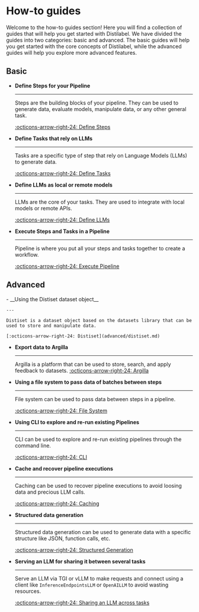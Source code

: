 # How-to guides

Welcome to the how-to guides section! Here you will find a collection of guides that will help you get started with Distilabel. We have divided the guides into two categories: basic and advanced. The basic guides will help you get started with the core concepts of Distilabel, while the advanced guides will help you explore more advanced features.

## Basic

<div class="grid cards" markdown>

-   __Define Steps for your Pipeline__

    ---

    Steps are the building blocks of your pipeline. They can be used to generate data, evaluate models, manipulate data, or any other general task.

    [:octicons-arrow-right-24: Define Steps](basic/step/index.md)

-   __Define Tasks that rely on LLMs__

    ---

    Tasks are a specific type of step that rely on Language Models (LLMs) to generate data.

    [:octicons-arrow-right-24: Define Tasks](basic/task/index.md)

-   __Define LLMs as local or remote models__

    ---

    LLMs are the core of your tasks. They are used to integrate with local models or remote APIs.

    [:octicons-arrow-right-24: Define LLMs](basic/llm/index.md)

-   __Execute Steps and Tasks in a Pipeline__

    ---

    Pipeline is where you put all your steps and tasks together to create a workflow.

    [:octicons-arrow-right-24: Execute Pipeline](basic/pipeline/index.md)

</div>

## Advanced

<div class="grid cards" markdown>
-  __Using the Distiset dataset object__

    ---

    Distiset is a dataset object based on the datasets library that can be used to store and manipulate data.

    [:octicons-arrow-right-24: Distiset](advanced/distiset.md)

-  __Export data to Argilla__

    ---

    Argilla is a platform that can be used to store, search, and apply feedback to datasets.
    [:octicons-arrow-right-24: Argilla](advanced/argilla.md)

-  __Using a file system to pass data of batches between steps__

    ---

    File system can be used to pass data between steps in a pipeline.

    [:octicons-arrow-right-24: File System](advanced/fs_to_pass_data.md)

-  __Using CLI to explore and re-run existing Pipelines__

    ---

    CLI can be used to explore and re-run existing pipelines through the command line.

    [:octicons-arrow-right-24: CLI](advanced/cli/index.md)

-  __Cache and recover pipeline executions__

    ---

    Caching can be used to recover pipeline executions to avoid loosing data and precious LLM calls.

    [:octicons-arrow-right-24: Caching](advanced/caching.md)

-  __Structured data generation__

    ---

    Structured data generation can be used to generate data with a specific structure like JSON, function calls, etc.

    [:octicons-arrow-right-24: Structured Generation](advanced/structured_generation.md)

-  __Serving an LLM for sharing it between several tasks__

    ---

    Serve an LLM via TGI or vLLM to make requests and connect using a client like `InferenceEndpointsLLM` or `OpenAILLM` to avoid wasting resources.

    [:octicons-arrow-right-24: Sharing an LLM across tasks](advanced/serving_al_llm_for_reuse.md)

</div>